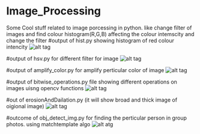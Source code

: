 # Image_Processing
Some Cool stuff related to image porcessing in python. like change filter of images and find colour histogram(R,G,B)
affecting the colour intemscity and change the filter
#output of hist.py showing histogram of red colour intencity
![alt tag](https://user-images.githubusercontent.com/25060629/36355356-f101dfae-1507-11e8-89e5-69d28cfa368a.jpg)


#output of hsv.py for different filter for image
![alt tag](https://user-images.githubusercontent.com/25060629/36355528-b594c05a-150a-11e8-9a44-702acf5ab9b9.jpg)


#output of amplify_color.py for amplify perticular color of image
![alt tag](https://user-images.githubusercontent.com/25060629/36355558-12630f44-150b-11e8-8fd2-924924d67e0a.jpg)


#output of bitwise_operations.py file showing different operations on images uisng opencv functions
![alt tag](https://user-images.githubusercontent.com/25060629/36391273-e0cf33c4-15cb-11e8-9c95-21c90fa5ab97.png)


#out of erosionAndDailation.py (it will show broad and thick image of oigional image)
![alt tag](https://user-images.githubusercontent.com/25060629/36481975-a63b1bf2-1737-11e8-99c0-83e0388c7e25.png)


#outcome of obj_detect_img.py for finding the perticular person in group photos. using matchtemplate algo
![alt atg](https://user-images.githubusercontent.com/25060629/36603627-63811f9a-18e1-11e8-9b83-24121e7f97ae.png)
